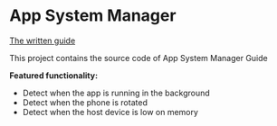 # App System Manager

[The written guide](https://www.refactord.com/guides/flutter-application-system-manager)

This project contains the source code of App System Manager Guide

**Featured functionality:**
- Detect when the app is running in the background
- Detect when the phone is rotated
- Detect when the host device is low on memory
